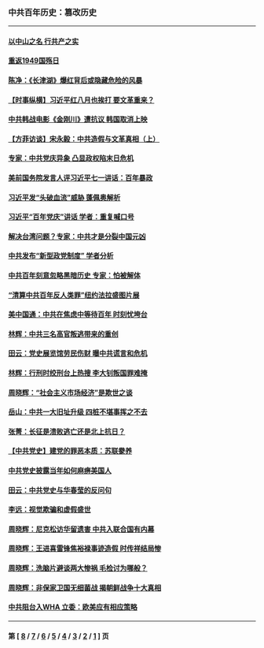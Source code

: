 ### 中共百年历史：篡改历史
---
#### [以中山之名 行共产之实](../../pages/nf1176115/n13346437.md?12310430) 
#### [重返1949国殇日](../../pages/nf1176115/n13346372.md?12310430) 
#### [陈净：《长津湖》爆红背后或隐藏危险的风暴](../../pages/nf1176115/n13314364.md?12310430) 
#### [【时事纵横】习近平红八月也挨打 要文革重来？](../../pages/nf1176115/n13231393.md?12310430) 
#### [中共韩战电影《金刚川》遭抗议 韩国取消上映](../../pages/nf1176115/n13219114.md?12310430) 
#### [【方菲访谈】宋永毅：中共造假与文革真相（上）](../../pages/nf1176115/n13200760.md?12310430) 
#### [专家：中共党庆异象 凸显政权陷末日危机](../../pages/nf1176115/n13067084.md?12310430) 
#### [美前国务院发言人评习近平七一讲话：百年暴政](../../pages/nf1176115/n13066986.md?12310430) 
#### [习近平发“头破血流”威胁 蓬佩奥解析](../../pages/nf1176115/n13063604.md?12310430) 
#### [习近平“百年党庆”讲话 学者：重复喊口号](../../pages/nf1176115/n13061411.md?12310430) 
#### [解决台湾问题？专家：中共才是分裂中国元凶](../../pages/nf1176115/n13060811.md?12310430) 
#### [中共发布“新型政党制度” 学者分析](../../pages/nf1176115/n13056354.md?12310430) 
#### [中共百年刻意忽略黑暗历史 专家：怕被解体](../../pages/nf1176115/n13056056.md?12310430) 
#### [“清算中共百年反人类罪”纽约法拉盛图片展](../../pages/nf1176115/n13052220.md?12310430) 
#### [美中国通：中共在焦虑中等待百年 时刻忧垮台](../../pages/nf1176115/n13048820.md?12310430) 
#### [林辉：中共三名高官叛逃带来的重创](../../pages/nf1176115/n13035206.md?12310430) 
#### [田云：党史展览馆劳民伤财 曝中共谎言和危机](../../pages/nf1176115/n13033900.md?12310430) 
#### [林辉：行刑时绞刑台上热搜 李大钊叛国罪难掩](../../pages/nf1176115/n13031965.md?12310430) 
#### [周晓辉：“社会主义市场经济”是欺世之谈](../../pages/nf1176115/n13024090.md?12310430) 
#### [岳山：中共一大旧址升级 四桩不堪事挥之不去](../../pages/nf1176115/n13021697.md?12310430) 
#### [张菁：长征是溃败逃亡还是北上抗日？](../../pages/nf1176115/n13020585.md?12310430) 
#### [【中共党史】建党的罪恶本质：苏联豢养](../../pages/nf1176115/n13011888.md?12310430) 
#### [中共党史披露当年如何麻痹美国人](../../pages/nf1176115/n12966400.md?12310430) 
#### [田云：中共党史与华春莹的反问句](../../pages/nf1176115/n12765178.md?12310430) 
#### [李远：视觉欺骗和虚假盛世](../../pages/nf1176115/n12993376.md?12310430) 
#### [周晓辉：尼克松访华留遗害 中共入联合国有内幕](../../pages/nf1176115/n12991422.md?12310430) 
#### [周晓辉：王进喜雷锋焦裕禄事迹造假 时传祥结局惨](../../pages/nf1176115/n12985497.md?12310430) 
#### [周晓辉：洗脑片避谈两大惨祸 毛检讨为哪般？](../../pages/nf1176115/n12971285.md?12310430) 
#### [周晓辉：非保家卫国无细菌战 揭朝鲜战争十大真相](../../pages/nf1176115/n12954161.md?12310430) 
#### [中共阻台入WHA 立委：欧美应有相应策略](../../pages/nf1176115/n12939343.md?12310430) 

---
#### 第 [ [8](./8.md?12310430) / [7](./7.md?12310430) / [6](./6.md?12310430) / [5](./5.md?12310430) / [4](./4.md?12310430) / [3](./3.md?12310430) / [2](./2.md?12310430) / [1](./1.md?12310430) ] 页
